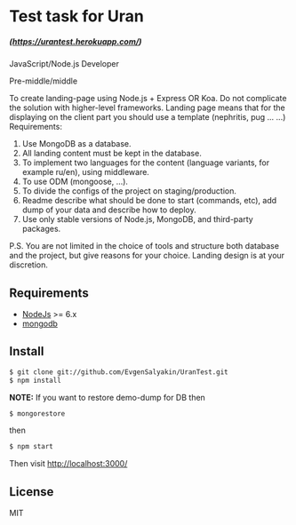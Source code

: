 
# Test task for Uran
##### (https://urantest.herokuapp.com/)

JavaScript/Node.js Developer

Pre-middle/middle

To create landing-page using Node.js + Express OR Koa.
Do not complicate the solution with higher-level frameworks. Landing page
means that for the displaying on the client part you should use a template
(nephritis, pug ... ...)
Requirements:
1) Use MongoDB as a database.
2) All landing content must be kept in the database.
3) To implement two languages for the content (language variants, for
example ru/en), using middleware.
4) To use ODM (mongoose, ...).
5) To divide the configs of the project on staging/production.
6) Readme describe what should be done to start (commands, etc), add
dump of your data and describe how to deploy.
7) Use only stable versions of Node.js, MongoDB, and third-party packages.

P.S. You are not limited in the choice of tools and structure both database
and the project, but give reasons for your choice.
Landing design is at your discretion.

## Requirements

* [NodeJs](http://nodejs.org) >= 6.x 
* [mongodb](http://mongodb.org)

## Install

```sh
$ git clone git://github.com/EvgenSalyakin/UranTest.git
$ npm install
```

**NOTE:** If you want to restore demo-dump for DB then

```sh
$ mongorestore
```

then

```sh
$ npm start
```

Then visit [http://localhost:3000/](http://localhost:3000/)

<!---
## Tests

```sh
$ npm test
```
--->

## License

MIT
